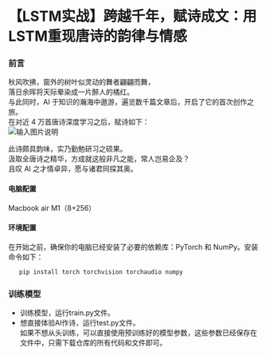 # 【LSTM实战】跨越千年，赋诗成文：用LSTM重现唐诗的韵律与情感
### 前言
秋风吹拂，窗外的树叶似灵动的舞者翩翩而舞，<br>
落日余晖将天际晕染成一片醉人的橘红。<br>
与此同时，AI 于知识的瀚海中遨游，遍览数千篇文章后，开启了它的首次创作之旅。<br>
在对近 4 万首唐诗深度学习之后，赋诗如下：<br>
![输入图片说明](https://foruda.gitee.com/images/1732327057440910270/5644e780_11594061.png "截屏2024-11-22 13.26.17.png")

此诗颇具韵味，实乃勤勉研习之硕果。<br>汲取全唐诗之精华，方成就这般非凡之能，常人岂易企及？<br>
且叹 AI 之才情卓异，愿与诸君同探其奥。


#### 电脑配置
Macbook air M1（8+256）


#### 环境配置

在开始之前，确保你的电脑已经安装了必要的依赖库：PyTorch 和 NumPy。安装命令如下：
```bash
   pip install torch torchvision torchaudio numpy

```
### 训练模型

- 训练模型，运行train.py文件。
- 想直接体验AI作诗，运行test.py文件。<br>
如果不想从头训练，可以直接使用预训练好的模型参数，这些参数已经保存在文件中，只需下载仓库的所有代码和文件即可。
